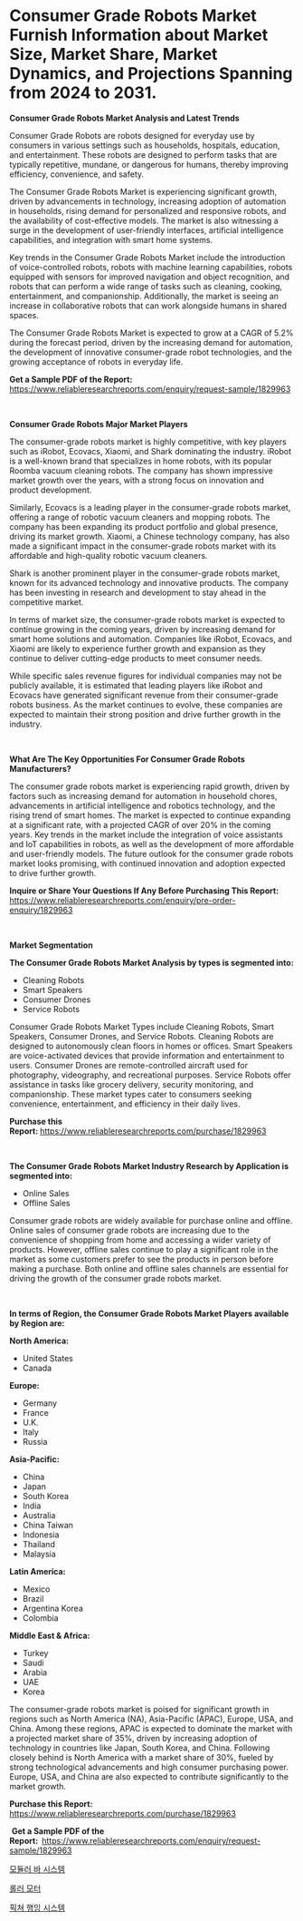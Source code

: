 <p><h1>Consumer Grade Robots Market Furnish Information about Market Size, Market Share, Market Dynamics, and Projections Spanning from 2024 to 2031.</h1></p><p><strong>Consumer Grade Robots Market Analysis and Latest Trends</strong></p>
<p><p>Consumer Grade Robots are robots designed for everyday use by consumers in various settings such as households, hospitals, education, and entertainment. These robots are designed to perform tasks that are typically repetitive, mundane, or dangerous for humans, thereby improving efficiency, convenience, and safety.</p><p>The Consumer Grade Robots Market is experiencing significant growth, driven by advancements in technology, increasing adoption of automation in households, rising demand for personalized and responsive robots, and the availability of cost-effective models. The market is also witnessing a surge in the development of user-friendly interfaces, artificial intelligence capabilities, and integration with smart home systems.</p><p>Key trends in the Consumer Grade Robots Market include the introduction of voice-controlled robots, robots with machine learning capabilities, robots equipped with sensors for improved navigation and object recognition, and robots that can perform a wide range of tasks such as cleaning, cooking, entertainment, and companionship. Additionally, the market is seeing an increase in collaborative robots that can work alongside humans in shared spaces.</p><p>The Consumer Grade Robots Market is expected to grow at a CAGR of 5.2% during the forecast period, driven by the increasing demand for automation, the development of innovative consumer-grade robot technologies, and the growing acceptance of robots in everyday life.</p></p>
<p><strong>Get a Sample PDF of the Report:&nbsp;</strong> <a href="https://www.reliableresearchreports.com/enquiry/request-sample/1829963">https://www.reliableresearchreports.com/enquiry/request-sample/1829963</a></p>
<p>&nbsp;</p>
<p><strong>Consumer Grade Robots Major Market Players</strong></p>
<p><p>The consumer-grade robots market is highly competitive, with key players such as iRobot, Ecovacs, Xiaomi, and Shark dominating the industry. iRobot is a well-known brand that specializes in home robots, with its popular Roomba vacuum cleaning robots. The company has shown impressive market growth over the years, with a strong focus on innovation and product development.</p><p>Similarly, Ecovacs is a leading player in the consumer-grade robots market, offering a range of robotic vacuum cleaners and mopping robots. The company has been expanding its product portfolio and global presence, driving its market growth. Xiaomi, a Chinese technology company, has also made a significant impact in the consumer-grade robots market with its affordable and high-quality robotic vacuum cleaners.</p><p>Shark is another prominent player in the consumer-grade robots market, known for its advanced technology and innovative products. The company has been investing in research and development to stay ahead in the competitive market.</p><p>In terms of market size, the consumer-grade robots market is expected to continue growing in the coming years, driven by increasing demand for smart home solutions and automation. Companies like iRobot, Ecovacs, and Xiaomi are likely to experience further growth and expansion as they continue to deliver cutting-edge products to meet consumer needs.</p><p>While specific sales revenue figures for individual companies may not be publicly available, it is estimated that leading players like iRobot and Ecovacs have generated significant revenue from their consumer-grade robots business. As the market continues to evolve, these companies are expected to maintain their strong position and drive further growth in the industry.</p></p>
<p>&nbsp;</p>
<p><strong>What Are The Key Opportunities For Consumer Grade Robots Manufacturers?</strong></p>
<p><p>The consumer grade robots market is experiencing rapid growth, driven by factors such as increasing demand for automation in household chores, advancements in artificial intelligence and robotics technology, and the rising trend of smart homes. The market is expected to continue expanding at a significant rate, with a projected CAGR of over 20% in the coming years. Key trends in the market include the integration of voice assistants and IoT capabilities in robots, as well as the development of more affordable and user-friendly models. The future outlook for the consumer grade robots market looks promising, with continued innovation and adoption expected to drive further growth.</p></p>
<p><strong>Inquire or Share Your Questions If Any Before Purchasing This Report:</strong> <a href="https://www.reliableresearchreports.com/enquiry/pre-order-enquiry/1829963">https://www.reliableresearchreports.com/enquiry/pre-order-enquiry/1829963</a></p>
<p>&nbsp;</p>
<p><strong>Market Segmentation</strong></p>
<p><strong>The Consumer Grade Robots Market Analysis by types is segmented into:</strong></p>
<p><ul><li>Cleaning Robots</li><li>Smart Speakers</li><li>Consumer Drones</li><li>Service Robots</li></ul></p>
<p><p>Consumer Grade Robots Market Types include Cleaning Robots, Smart Speakers, Consumer Drones, and Service Robots. Cleaning Robots are designed to autonomously clean floors in homes or offices. Smart Speakers are voice-activated devices that provide information and entertainment to users. Consumer Drones are remote-controlled aircraft used for photography, videography, and recreational purposes. Service Robots offer assistance in tasks like grocery delivery, security monitoring, and companionship. These market types cater to consumers seeking convenience, entertainment, and efficiency in their daily lives.</p></p>
<p><strong>Purchase this Report:&nbsp;</strong><a href="https://www.reliableresearchreports.com/purchase/1829963">https://www.reliableresearchreports.com/purchase/1829963</a></p>
<p>&nbsp;</p>
<p><strong>The Consumer Grade Robots Market Industry Research by Application is segmented into:</strong></p>
<p><ul><li>Online Sales</li><li>Offline Sales</li></ul></p>
<p><p>Consumer grade robots are widely available for purchase online and offline. Online sales of consumer grade robots are increasing due to the convenience of shopping from home and accessing a wider variety of products. However, offline sales continue to play a significant role in the market as some customers prefer to see the products in person before making a purchase. Both online and offline sales channels are essential for driving the growth of the consumer grade robots market.</p></p>
<p>&nbsp;</p>
<p><strong>In terms of Region, the Consumer Grade Robots Market Players available by Region are:</strong></p>
<p>
    <p> <strong> North America: </strong>
        <ul>
            <li>United States</li>
            <li>Canada</li>
        </ul>
        </p> 
    <p> <strong> Europe: </strong>
        <ul>
            <li>Germany</li>
            <li>France</li>
            <li>U.K.</li>
            <li>Italy</li>
            <li>Russia</li>
        </ul>
        </p> 
    <p> <strong> Asia-Pacific: </strong>
        <ul>
            <li>China</li>
            <li>Japan</li>
            <li>South Korea</li>
            <li>India</li>
            <li>Australia</li>
            <li>China Taiwan</li>
            <li>Indonesia</li>
            <li>Thailand</li>
            <li>Malaysia</li>
        </ul>
        </p> 
    <p> <strong> Latin America: </strong>
        <ul>
            <li>Mexico</li>
            <li>Brazil</li>
            <li>Argentina Korea</li>
            <li>Colombia</li>
        </ul>
        </p> 
    <p> <strong> Middle East & Africa: </strong>
        <ul>
            <li>Turkey</li>
            <li>Saudi</li>
            <li>Arabia</li>
            <li>UAE</li>
            <li>Korea</li>
        </ul>
    </p>
    </p>
<p><p>The consumer-grade robots market is poised for significant growth in regions such as North America (NA), Asia-Pacific (APAC), Europe, USA, and China. Among these regions, APAC is expected to dominate the market with a projected market share of 35%, driven by increasing adoption of technology in countries like Japan, South Korea, and China. Following closely behind is North America with a market share of 30%, fueled by strong technological advancements and high consumer purchasing power. Europe, USA, and China are also expected to contribute significantly to the market growth.</p></p>
<p><strong>Purchase this Report: </strong><a href="https://www.reliableresearchreports.com/purchase/1829963">https://www.reliableresearchreports.com/purchase/1829963</a></p>
<p>&nbsp;<strong>Get a Sample PDF of the Report:&nbsp;&nbsp;</strong><a href="https://www.reliableresearchreports.com/enquiry/request-sample/1829963">https://www.reliableresearchreports.com/enquiry/request-sample/1829963</a></p>
<p><strong></strong></p>
<p><p><a href="https://github.com/darrellockm3ytan895656/Market-Research-Report-List-1/blob/main/87510696706.md">모듈러 바 시스템</a></p><p><a href="https://github.com/vsr06p4p49/Market-Research-Report-List-1/blob/main/59996386704.md">롤러 모터</a></p><p><a href="https://github.com/Penelolack456456/Market-Research-Report-List-1/blob/main/26297646705.md">픽쳐 행잉 시스템</a></p></p>